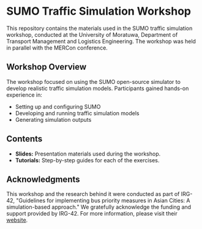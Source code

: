 # SUMO Traffic Simulation Workshop

This repository contains the materials used in the SUMO traffic simulation workshop, conducted at the University of Moratuwa, Department of Transport Management and Logistics Engineering. The workshop was held in parallel with the MERCon conference.

## Workshop Overview

The workshop focused on using the SUMO open-source simulator to develop realistic traffic simulation models. Participants gained hands-on experience in:

- Setting up and configuring SUMO
- Developing and running traffic simulation models
- Generating simulation outputs

## Contents

- **Slides:** Presentation materials used during the workshop.
- **Tutorials:** Step-by-step guides for each of the exercises.

## Acknowledgments

This workshop and the research behind it were conducted as part of IRG-42, "Guidelines for implementing bus priority measures in Asian Cities: A simulation-based approach." We gratefully acknowledge the funding and support provided by IRG-42. For more information, please visit their [website](https://easts.info/irg/).
